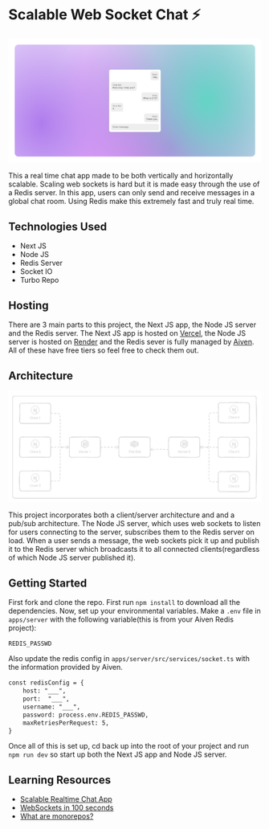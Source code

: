 # Scalable Web Socket Chat ⚡

![hero](https://github.com/anav5704/scalable-chat/blob/main/docs/scalable-chat.png)

This a real time chat app made to be both vertically and horizontally scalable. Scaling web sockets is hard but it is made easy through the use of a Redis server. In this app, users can only send and receive messages in a global chat room. Using Redis make this extremely fast and truly real time.

## Technologies Used
- Next JS
- Node JS
- Redis Server
- Socket IO
- Turbo Repo

## Hosting
There are 3 main parts to this project, the Next JS app, the Node JS server and the Redis server. The Next JS app is hosted on [Vercel](https://vercel.com/dashboard), the Node JS server is hosted on [Render](https://render.com/) and the Redis sever is fully managed by [Aiven](https://aiven.io/redis). All of these have free tiers so feel free to check them out.

## Architecture

![architecture](https://github.com/anav5704/scalable-chat/blob/main/docs/architecture.png)
 
This project incorporates both a client/server architecture and and a pub/sub architecture. The Node JS server, which uses web sockets to listen for users connecting to the server, subscribes them to the Redis server on load. When a user sends a message, the web sockets pick it up and publish it to the Redis server which broadcasts it to all connected clients(regardless of which Node JS server published it).

## Getting Started
First fork and clone the repo. First run ```npm install``` to download all the dependencies. Now, set up your environmental variables. Make a ```.env``` file in ```apps/server``` with the following variable(this is from your Aiven Redis project):

```
REDIS_PASSWD
```
Also update the redis config in ```apps/server/src/services/socket.ts``` with the information provided by Aiven.

```
const redisConfig = {
    host: "___",            
    port:  "___",           
    username: "___",            
    password: process.env.REDIS_PASSWD,
    maxRetriesPerRequest: 5,
}
```

Once all of this is set up, cd back up  into the root of your project and run ```npm run dev``` so start up both the Next JS app and Node JS server.

## Learning Resources
- [Scalable Realtime Chat App](https://www.youtube.com/watch?v=CQQc8QyIGl0)
- [WebSockets in 100 seconds](https://www.youtube.com/watch?v=1BfCnjr_Vjg)
- [What are monorepos?](https://www.youtube.com/watch?v=9iU_IE6vnJ8)

